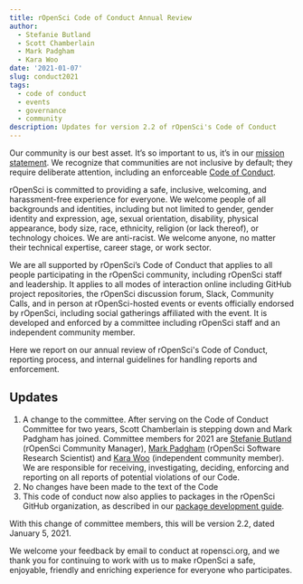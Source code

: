 ```yaml
---
title: rOpenSci Code of Conduct Annual Review
author:
  - Stefanie Butland
  - Scott Chamberlain
  - Mark Padgham
  - Kara Woo
date: '2021-01-07'
slug: conduct2021
tags:
  - code of conduct
  - events
  - governance
  - community
description: Updates for version 2.2 of rOpenSci's Code of Conduct
---
```


Our community is our best asset. It’s so important to us, it’s in our [mission statement](https://ropensci.org/about/). We recognize that communities are not inclusive by default; they require deliberate attention, including an enforceable [Code of Conduct](/code-of-conduct). 

rOpenSci is committed to providing a safe, inclusive, welcoming, and harassment-free experience for everyone. We welcome people of all backgrounds and identities, including but not limited to gender, gender identity and expression, age, sexual orientation, disability, physical appearance, body size, race, ethnicity, religion (or lack thereof), or technology choices. We are anti-racist. We welcome anyone, no matter their technical expertise, career stage, or work sector. 

We are all supported by rOpenSci’s Code of Conduct that applies to all people participating in the rOpenSci community, including rOpenSci staff and leadership. It applies to all modes of interaction online including GitHub project repositories, the rOpenSci discussion forum, Slack, Community Calls, and in person at rOpenSci-hosted events or events officially endorsed by rOpenSci, including social gatherings affiliated with the event. It is developed and enforced by a committee including rOpenSci staff and an independent community member.

Here we report on our annual review of rOpenSci's Code of Conduct, reporting process, and internal guidelines for handling reports and enforcement. 

## Updates

1. A change to the committee. After serving on the Code of Conduct Committee for two years, Scott Chamberlain is stepping down and Mark Padgham has joined. Committee members for 2021 are [Stefanie Butland](/author/stefanie-butland) (rOpenSci Community Manager), [Mark Padgham](/author/mark-padgham) (rOpenSci Software Research Scientist) and [Kara Woo](https://karawoo.com/) (independent community member). We are responsible for receiving, investigating, deciding, enforcing and reporting on all reports of potential violations of our Code.
1. No changes have been made to the text of the Code
1. This code of conduct now also applies to packages in the rOpenSci GitHub organization, as described in our [package development guide](https://devguide.ropensci.org/collaboration.html).

With this change of committee members, this will be version 2.2, dated January 5, 2021.

We welcome your feedback by email to conduct at ropensci.org, and we thank you for continuing to work with us to make rOpenSci a safe, enjoyable, friendly and enriching experience for everyone who participates.


